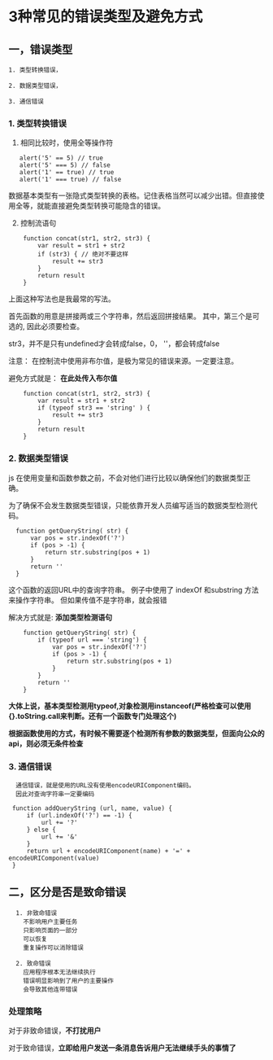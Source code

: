 # 3种常见的错误类型及避免方式

## 一，错误类型

    1. 类型转换错误， 

    2. 数据类型错误， 

    3. 通信错误


### 1. 类型转换错误

1. 相同比较时，使用全等操作符

```
   alert('5' == 5) // true
   alert('5' === 5) // false
   alert('1' == true) // true
   alert('1' === true) // false

```
数据基本类型有一张隐式类型转换的表格。记住表格当然可以减少出错。但直接使用全等，就能直接避免类型转换可能隐含的错误。

2. 控制流语句

```
    function concat(str1, str2, str3) {
        var result = str1 + str2
        if (str3) { // 绝对不要这样
            result += str3
        }
        return result
    }
```

上面这种写法也是我最常的写法。

首先函数的用意是拼接两或三个字符串，然后返回拼接结果。 其中，第三个是可选的, 因此必须要检查。

str3，并不是只有undefined才会转成false，0， ''，都会转成false

注意： 在控制流中使用非布尔值，是极为常见的错误来源。一定要注意。

避免方式就是：
**在此处传入布尔值**


```
    function concat(str1, str2, str3) {
        var result = str1 + str2
        if (typeof str3 == 'string' ) { 
            result += str3
        }
        return result
    }
```

### 2. 数据类型错误

js 在使用变量和函数参数之前，不会对他们进行比较以确保他们的数据类型正确。

为了确保不会发生数据类型错误，只能依靠开发人员编写适当的数据类型检测代码。

```
  function getQueryString( str) {
      var pos = str.indexOf('?')
      if (pos > -1) {
          return str.substring(pos + 1)
      }
      return ''
  }
```

这个函数的返回URL中的查询字符串。 例子中使用了 indexOf 和substring 方法来操作字符串。
但如果传值不是字符串，就会报错

解决方式就是:
**添加类型检测语句**

```
    function getQueryString( str) {
        if (typeof url === 'string') {
            var pos = str.indexOf('?')
            if (pos > -1) {
                return str.substring(pos + 1)
            }
        }
        return ''
    }
```

**大体上说，基本类型检测用typeof,对象检测用instanceof(严格检查可以使用{}.toString.call来判断。还有一个函数专门处理这个)**

**根据函数使用的方式，有时候不需要逐个检测所有参数的数据类型，但面向公众的api，则必须无条件检查**

### 3. 通信错误
```
  通信错误，就是使用的URL没有使用encodeURIComponent编码。
  因此对查询字符串一定要编码
```

```
 function addQueryString (url, name, value) {
     if (url.indexOf('?') == -1) {
         url += '?'
     } else {
         url += '&'
     }
     return url + encodeURIComponent(name) + '=' + encodeURIComponent(value)
 }
```

## 二，区分是否是致命错误

```
  1. 非致命错误
    不影响用户主要任务
    只影响页面的一部分
    可以恢复
    重复操作可以消除错误

  2. 致命错误
    应用程序根本无法继续执行
    错误明显影响到了用户的主要操作
    会导致其他连带错误
```
### 处理策略
对于非致命错误，**不打扰用户**

对于致命错误，**立即给用户发送一条消息告诉用户无法继续手头的事情了**